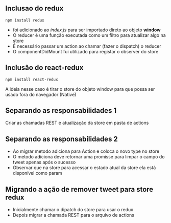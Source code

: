 ## Inclusao do redux

`npm install redux`

- foi adicionado ao _index.js_ para ser importado direto ao objeto **window**
- O reducer é uma função executada como um filtro para atualizar algo na store
- É necessário passar um action ao chamar (fazer o dispatch) o reducer
- O componentDidMount fui utilizado para registar o observer do store

## Inclusão do react-redux

`npm install react-redux`

A ideia nesse caso é tirar o store do objeto window para que possa ser usado fora do navegador (Native)

## Separando as responsabilidades 1

Criar as chamadas REST e atualização da store em pasta de actions

## Separando as responsabilidades 2

- Ao migrar metodo adiciona para Action e coloca o novo type no store
- O metodo adiciona deve retornar uma promisse para limpar o campo do tweet apenas após o sucesso
- Observar que na store para acessar o estado atual da store ela está disponível como param

## Migrando a ação de remover tweet para store redux

- Inicialmente chamar o dipatch do store para usar o redux
- Depois migrar a chamada REST para o arquivo de actions